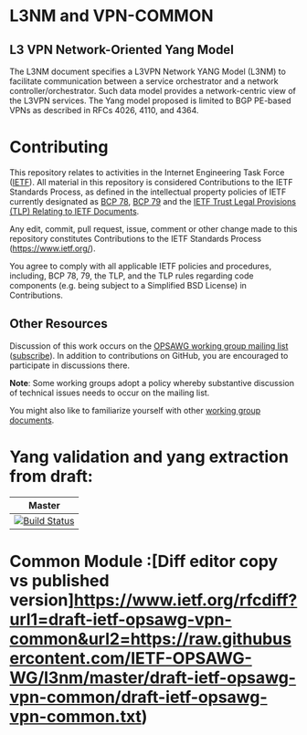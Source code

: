 # L3NM and VPN-COMMON
## L3 VPN Network-Oriented Yang Model

The L3NM document specifies a L3VPN Network YANG Model (L3NM) to facilitate communication 
between a service orchestrator and a network
   controller/orchestrator.  Such data model provides a network-centric
   view of the L3VPN services.  The Yang model proposed is limited to
   BGP PE-based VPNs as described in RFCs 4026, 4110, and 4364.
   
# Contributing

This repository relates to activities in the Internet Engineering Task Force
([IETF](https://www.ietf.org/)). All material in this repository is considered
Contributions to the IETF Standards Process, as defined in the intellectual
property policies of IETF currently designated as
[BCP 78](https://www.rfc-editor.org/info/bcp78),
[BCP 79](https://www.rfc-editor.org/info/bcp79) and the
[IETF Trust Legal Provisions (TLP) Relating to IETF Documents](http://trustee.ietf.org/trust-legal-provisions.html).

Any edit, commit, pull request, issue, comment or other change made to this
repository constitutes Contributions to the IETF Standards Process
(https://www.ietf.org/).

You agree to comply with all applicable IETF policies and procedures, including,
BCP 78, 79, the TLP, and the TLP rules regarding code components (e.g. being
subject to a Simplified BSD License) in Contributions.


## Other Resources

Discussion of this work occurs on the
[OPSAWG working group mailing list](https://mailarchive.ietf.org/arch/browse/opsawg/)
([subscribe](https://www.ietf.org/mailman/listinfo/opsawg)).  In addition to
contributions on GitHub, you are encouraged to participate in discussions there.

**Note**: Some working groups adopt a policy whereby substantive discussion of
technical issues needs to occur on the mailing list.

You might also like to familiarize yourself with other
[working group documents](https://datatracker.ietf.org/wg/opsawg/documents/).

  
# Yang validation and yang extraction from draft:

| **Master**  
|:---:|
| [![Build Status](https://travis-ci.org/IETF-OPSAWG-WG/l3nm.svg?branch=master)](https://travis-ci.org/IETF-OPSAWG-WG/l3nm.svg?branch=master) |

# Common Module :[Diff editor copy vs published version]https://www.ietf.org/rfcdiff?url1=draft-ietf-opsawg-vpn-common&url2=https://raw.githubusercontent.com/IETF-OPSAWG-WG/l3nm/master/draft-ietf-opsawg-vpn-common/draft-ietf-opsawg-vpn-common.txt)
